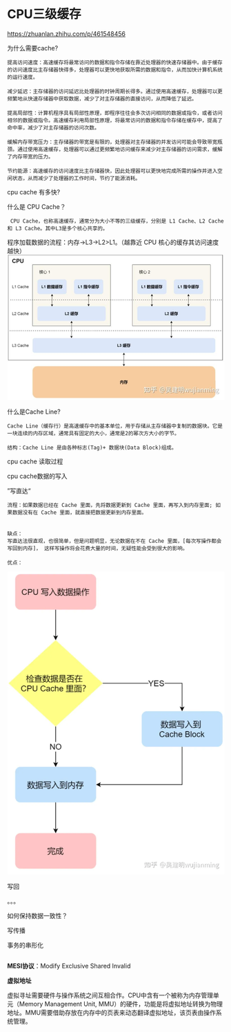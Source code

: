 # CPU三级缓存

<https://zhuanlan.zhihu.com/p/461548456>

为什么需要cache?

```
提高访问速度：高速缓存将最常访问的数据和指令存储在靠近处理器的快速存储器中。由于缓存的访问速度比主存储器快得多，处理器可以更快地获取所需的数据和指令，从而加快计算机系统的运行速度。

减少延迟：主存储器的访问延迟比处理器的时钟周期长得多。通过使用高速缓存，处理器可以更频繁地从快速存储器中获取数据，减少了对主存储器的直接访问，从而降低了延迟。

提高局部性：计算机程序具有局部性原理，即程序往往会多次访问相同的数据或指令，或者访问相邻的数据或指令。高速缓存利用局部性原理，将最常访问的数据和指令存储在缓存中，提高了命中率，减少了对主存储器的访问次数。

缓解内存带宽压力：主存储器的带宽是有限的，处理器对主存储器的并发访问可能会导致带宽瓶颈。通过使用高速缓存，处理器可以通过更频繁地访问缓存来减少对主存储器的访问需求，缓解了内存带宽的压力。

节约能源：高速缓存的访问速度比主存储器快，因此处理器可以更快地完成所需的操作并进入空闲状态，从而减少了处理器的工作时间，节约了能源消耗。
```

cpu cache 有多快?



什么是 CPU Cache？

```
 CPU Cache，也称高速缓存，通常分为大小不等的三级缓存，分别是 L1 Cache、L2 Cache 和 L3 Cache。其中L3是多个核心共享的。

```
程序加载数据的流程：内存->L3->L2>L1。（越靠近 CPU 核心的缓存其访问速度越快）
![Alt text](image.png)

什么是Cache Line?

```
Cache Line（缓存行）是高速缓存中的基本单位，用于存储从主存储器中复制的数据块。它是一块连续的内存区域，通常具有固定的大小，通常是2的幂次方大小的字节。

结构：Cache Line 是由各种标志(Tag)+ 数据块(Data Block)组成。
```

cpu cache 读取过程

cpu cache数据的写入

”写直达“
```
流程：如果数据已经在 Cache 里面，先将数据更新到 Cache 里面，再写入到内存里面; 如果数据没有在 Cache 里面，就直接把数据更新到内存里面。


缺点：
写直达法很直观，也很简单，但是问题明显，无论数据在不在 Cache 里面，[每次写操作都会写回到内存]， 这样写操作将会花费大量的时间，无疑性能会受到很大的影响。

优点：

```
![Alt text](image-1.png)

写回

。。。


如何保持数据一致性？

写传播

事务的串形化
```

```

**MESI协议**：Modify Exclusive Shared Invalid

**虚拟地址**

虚拟寻址需要硬件与操作系统之间互相合作。CPU中含有一个被称为内存管理单元（Memory Management Unit, MMU）的硬件，功能是将虚拟地址转换为物理地址。MMU需要借助存放在内存中的页表来动态翻译虚拟地址，该页表由操作系统管理。

